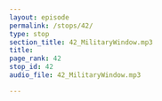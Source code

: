 ```yaml
---
layout: episode
permalink: /stops/42/
type: stop
section_title: 42_MilitaryWindow.mp3
title: 
page_rank: 42
stop_id: 42
audio_file: 42_MilitaryWindow.mp3

---
```

